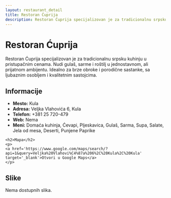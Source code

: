 ```yaml
---
layout: restaurant_detail
title: Restoran Ćuprija
description: Restoran Ćuprija specijalizovan je za tradicionalnu srpsku kuhinju u pristupačnim cenama. Nudi gulaš, sarme i roštilj u jednostavnom, ali prijatnom ambijentu. Idealno za brze obroke i porodične sastanke, sa ljubaznim osobljem i kvalitetnim sastojcima.
---
```


# Restoran Ćuprija
<p class="description">Restoran Ćuprija specijalizovan je za tradicionalnu srpsku kuhinju u pristupačnim cenama. Nudi gulaš, sarme i roštilj u jednostavnom, ali prijatnom ambijentu. Idealno za brze obroke i porodične sastanke, sa ljubaznim osobljem i kvalitetnim sastojcima.</p>

<div class="left-column text-content">
    <h2>Informacije</h2>
    <ul>
        <li><strong>Mesto:</strong> Kula</li>
        <li><strong>Adresa:</strong> Veljka Vlahovića 6, Kula</li>
        <li><strong>Telefon:</strong> +381 25 720-479</li>
        <li><strong>Web:</strong> Nema</li>
        <li><strong>Meni:</strong> Domaća kuhinja, Ćevapi, Pljeskavica, Gulaš, Sarma, Supa, Salate, Jela od mesa, Deserti, Punjene Paprike</li>
    </ul>

    <h2>Mapa</h2>
    <p>
    <a href='https://www.google.com/maps/search/?api=1&query=Veljka%20Vlahovi%C4%87a%206%2C%20Kula%2C%20Kula' target='_blank'>Otvori u Google Maps</a>
    </p>
</div>

<div class="right-column">
    <h2>Slike</h2>
    <div class="images-grid">
<p>Nema dostupnih slika.</p>
    </div>
</div>